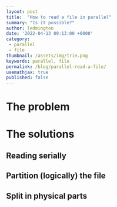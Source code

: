 ```yaml
---
layout: post
title:  "How to read a file in parallel"
summary: "Is it possible?"
author: ledmington
date: '2022-04-13 09:13:00 +0000'
category:
 - parallel
 - file
thumbnail: /assets/img/trie.png
keywords: parallel, file
permalink: /blog/parallel-read-a-file/
usemathjax: true
published: false
---
```


# The problem

# The solutions
## Reading serially
## Partition (logically) the file
## Split in physical parts